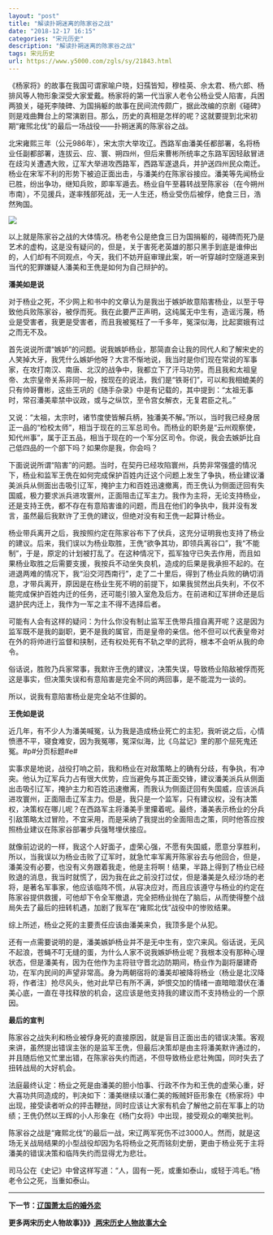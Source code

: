 ```yaml
---
layout: "post"
title: "解读扑朔迷离的陈家谷之战"
date: "2018-12-17 16:15"
categories: "宋元历史"
description: "解读扑朔迷离的陈家谷之战"
tags: 宋元历史
url: https://www.y5000.com/zgls/sy/21843.html
---
```






《杨家将》的故事在我国可谓家喻户晓，妇孺皆知，穆桂英、佘太君、杨六郎、杨排风等人物形象深受大家爱戴。杨家将的第一代当家人老令公杨业受人陷害，兵困两狼关，碰死李陵碑、为国捐躯的故事在民间流传颇广，据此改编的京剧《碰碑》则是戏曲舞台上的常演剧目。那么，历史的真相是怎样的呢？这就要提到北宋初期“雍煕北伐”的最后一场战役——扑朔迷离的陈家谷之战。

北宋雍熙三年（公元986年），宋太宗大举攻辽。西路军由潘美任都部署，名将杨业任副都部署，连拔云、应、寰、朔四州，但后来曹彬所统率之东路军因轻敌冒进在歧沟关遭遇大败，辽军大举进攻西路军，西路军遂退兵，并护送四州民众南迁。杨业在宋军不利的形势下被迫正面出击，与潘美约在陈家谷接应。潘美等先闻杨业已胜，纷出争功，继知兵败，即率军遁去。杨业自午至暮转战至陈家谷（在今朔州市南），不见援兵，遂率残部死战，无一人生还，杨业受伤后被俘，绝食三日，浩然殉国。

![](https://img.y5000.com/uploads/allimg/170524/8-1F524093H1136.jpg)

以上就是陈家谷之战的大体情况。杨老令公是绝食三日为国捐躯的，碰碑而死乃是艺术的虚构，这是没有疑问的，但是，关于害死老英雄的那只黑手到底是谁伸出的，人们却有不同观点，今天，我们不妨开庭审理此案，听一听穿越时空隧道来到当代的犯罪嫌疑人潘美和王侁是如何为自己辩护的。

**潘美如是说**

对于杨业之死，不少网上和书中的文章认为是我出于嫉妒故意陷害杨业，以至于导致他兵败陈家谷，被俘而死。我在此要严正声明，这纯属无中生有，造谣污蔑，杨业是受害者，我更是受害者，而且我被冤枉了一千多年，冤深似海，比起窦娥有过之而无不及。

首先说说所谓“嫉妒”的问题。说我嫉妒杨业，那简直会让我的同代人和了解宋史的人笑掉大牙，我凭什么嫉妒他呀？大言不惭地说，我当时是你们现在常说的军事家，在攻打南汉、南唐、北汉的战争中，我都立下了汗马功劳。而且我和太祖皇帝、太宗皇帝关系非同一般，按现在的说法，我们是“铁哥们”，可以和我相媲美的只有帅哥曹彬，这些王巩的《随手杂录》中是有记载的，其中提到：“太祖无事时，常召潘美辈禁中议政，或与之纵饮，至令宫女解衣，无复君臣之礼。”

又说：“太祖，太宗时，诸节度使皆解兵柄，独潘美不解。”所以，当时我已经身居正一品的“检校太师”，相当于现在的三军总司令。而杨业的职务是“云州观察使，知代州事”，属于正五品，相当于现在的一个军分区司令。你说，我会去嫉妒比自己低四品的一个部下吗？如果你是我，你会吗？

下面说说所谓“陷害”的问题。当时，在契丹已经攻陷寰州，兵势非常强盛的情况下，杨业和监军王侁在如何完成保护百姓内迁这个问题上发生了争执，杨业建议潘美派兵从侧面出击吸引辽军，掩护主力和百姓迅速撤离，而王侁认为侧面迂回有失国威，极力要求派兵进攻寰州，正面阻击辽军主力。我作为主将，无论支持杨业，还是支持王侁，都不存在有意陷害谁的问题，而且在他们的争执中，我并没有发言，虽然最后我默许了王侁的建议，但绝对没有和王侁一起算计杨业。

杨业带兵离开之后，我按照约定在陈家谷布下了伏兵，这充分证明我也支持了杨业的建议。后来，我们误以为杨业取胜，王侁“欲争其功，即领兵离谷口”，我“不能制”，于是，原定的计划被打乱了。在这种情况下，孤军独守已失去作用，而且如果杨业取胜之后需要支援，我按兵不动坐失良机，造成的后果是我承担不起的。在进退两难的情况下，我“沿交河西南行”，走了二十里后，得到了杨业兵败的确切消息，才带兵离开，原因是在杨业生死不明的前提下，如果我贸然出兵失利，不仅不能完成保护百姓内迁的任务，还可能引狼入室危及后方。在前进和辽军拼命还是后退护民内迁上，我作为一军之主不得不选择后者。

可能有人会有这样的疑问：为什么你没有制止监军王侁带兵擅自离开呢？这是因为监军既不是我的副职，更不是我的属官，而是皇帝的亲信。他不但可以代表皇帝对在外的将帅进行监督和挟制，还有权处死有不轨之举的武将，根本不会听从我的命令。

俗话说，胜败乃兵家常事，我默许王侁的建议，决策失误，导致杨业陷敌被俘而死这是事实，但决策失误和有意陷害是完全不同的两回事，是不能混为一谈的。

所以，说我有意陷害杨业是完全站不住脚的。

**王侁如是说**

近几年，有不少人为潘美喊冤，认为我是造成杨业死亡的主犯，我听说之后，心情愤懑不平，寝食难安，因为我冤哪，冤深似海，比《乌盆记》里的那个屈死鬼还冤。#p#分页标题#e#

实事求是地说，战役打响之前，我和杨业在对敌策略上的确有分歧，有争执，有冲突。他认为辽军兵力占有很大优势，应当避免与其正面交锋，建议潘美派兵从侧面出击吸引辽军，掩护主力和百姓迅速撤离，而我认为侧面迂回有失国威，应该派兵进攻寰州，正面阻击辽军主力。但是，我只是一个监军，只有建议权，没有决策权，决策权在哪儿呢？在西路军主将潘美手里攥着呢。最终，潘美表示杨业的分兵引敌策略太过冒险，不宜采用，而是采纳了我提出的全面阻击之策，同时他答应按照杨业建议在陈家谷部署步兵强弩埋伏接应。

就像前边说的一样，我这个人好面子，虚荣心强，不愿有失国威，愿意分享胜利，所以，当我误以为杨业击败了辽军时，就急忙率军离开陈家谷去与他回合，但是，潘美没有必要，也没有义务跟着我走，他是主将啊！结果，半路上得到了杨业已经败退的消息，我当时就慌了，因为我在此之前没打过仗，但是潘美是久经沙场的老将，是著名军事家，他应该临阵不慌，从容决应对，而且应该遵守与杨业的约定在陈家谷提供救援，可他却下令全军撤退，完全把杨业抛在了脑后，从而使得整个战局失去了最后的扭转机遇，加剧了我军在“雍熙北伐”战役中的惨败结果。

综上所述，杨业之死的主要责任应该由潘美来负，我顶多是个从犯。

还有一点需要说明的是，潘美嫉妒杨业并不是无中生有，空穴来风。俗话说，无风不起浪，苍蝇不叮无缝的蛋，为什么人家不说我嫉妒杨业呢？我根本没有那种心理状态，但是潘美有，因为在他作为主将驻守晋北边防期间，杨业作为副将屡建奇功，在军内民间的声望非常高。身为两朝宿将的潘美却被降将杨业（杨业是北汉降将，作者注）抢尽风头，他对此早已有所不满，妒恨交加的情绪一直暗暗潜伏在潘美心底，一直在寻找释放的机会，这应该是他支持我的建议而不支持杨业的一个原因。

**最后的宣判**

陈家谷之战失利和杨业被俘身死的直接原因，就是盲目正面出击的错误决策。客观来讲，虽然提出错误主张的是监军王侁，但最后决策却是由主将潘美默许通过的，并且随后他又忙里出错，在陈家谷失约而逃，不但导致杨业悲壮殉国，同时失去了扭转战局的大好机会。

法庭最终认定：杨业之死是由潘美的胆小怕事、行政不作为和王侁的虚荣心重，好大喜功共同造成的，判决如下：潘美继续以潘仁美的叛贼奸臣形象在《杨家将》中出现，接受读者听众的抨击鞭挞，同时应该让大家有机会了解他之前在军事上的功绩；王侁仍然以王辉的小人形象在《杨门女将》中出现，接受观众的嘲笑批判。

陈家谷之战是“雍熙北伐”的最后一战，宋辽两军死伤不过3000人。然而，就是这场无关战局结果的小型战役却因为名将杨业之死而铭刻史册，更由于杨业死于主将潘美的错误决策和临阵失约而显得尤为悲壮。

司马公在《史记》中曾这样写道：“人，固有一死，或重如泰山，或轻于鸿毛。”杨老令公之死，当重如泰山。

* * *

**下一节：[辽国萧太后的婚外恋](https://www.y5000.com/zgls/sy/21845.html)**

**更多两宋历史人物故事》》》[ 两宋历史人物故事大全](https://www.y5000.com/zgls/sy/21871.html)**
